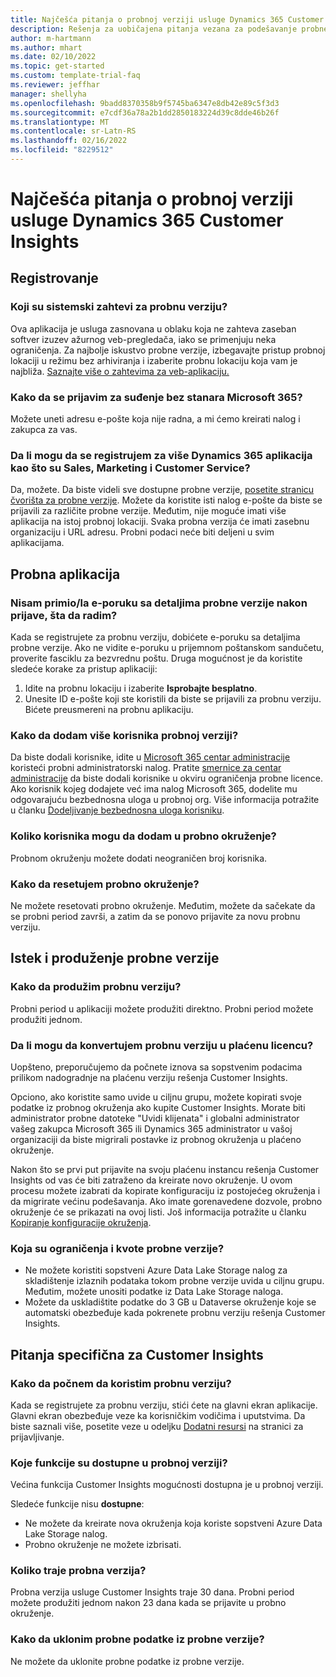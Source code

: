 ```yaml
---
title: Najčešća pitanja o probnoj verziji usluge Dynamics 365 Customer Insights
description: Rešenja za uobičajena pitanja vezana za podešavanje probne verzije usluge Customer Insights i upravljanje njome. Saznajte kako da rešite probleme specifične za platformu i aplikacije.
author: m-hartmann
ms.author: mhart
ms.date: 02/10/2022
ms.topic: get-started
ms.custom: template-trial-faq
ms.reviewer: jeffhar
manager: shellyha
ms.openlocfilehash: 9badd8370358b9f5745ba6347e8db42e89c5f3d3
ms.sourcegitcommit: e7cdf36a78a2b1dd2850183224d39c8dde46b26f
ms.translationtype: MT
ms.contentlocale: sr-Latn-RS
ms.lasthandoff: 02/16/2022
ms.locfileid: "8229512"
---
```

# <a name="dynamics-365-customer-insights-trial-faq"></a>Najčešća pitanja o probnoj verziji usluge Dynamics 365 Customer Insights

## <a name="sign-up"></a>Registrovanje

### <a name="what-are-the-system-requirements-for-the-trial"></a>Koji su sistemski zahtevi za probnu verziju?

Ova aplikacija je usluga zasnovana u oblaku koja ne zahteva zaseban softver izuzev ažurnog veb-pregledača, iako se primenjuju neka ograničenja. Za najbolje iskustvo probne verzije, izbegavajte pristup probnoj lokaciji u režimu bez arhiviranja i izaberite probnu lokaciju koja vam je najbliža. [Saznajte više o zahtevima za veb-aplikaciju.](/power-platform/admin/web-application-requirements)

### <a name="how-do-i-sign-up-for-the-trial-without-a-microsoft-365-tenant"></a>Kako da se prijavim za suđenje bez stanara Microsoft 365?

Možete uneti adresu e-pošte koja nije radna, a mi ćemo kreirati nalog i zakupca za vas.

### <a name="can-i-sign-up-for-multiple-dynamics-365-apps-such-as-sales-marketing-and-customer-service"></a>Da li mogu da se registrujem za više Dynamics 365 aplikacija kao što su Sales, Marketing i Customer Service?

Da, možete. Da biste videli sve dostupne probne verzije, [posetite stranicu čvorišta za probne verzije](https://dynamics.microsoft.com/dynamics-365-free-trial). Možete da koristite isti nalog e-pošte da biste se prijavili za različite probne verzije. Međutim, nije moguće imati više aplikacija na istoj probnoj lokaciji. Svaka probna verzija će imati zasebnu organizaciju i URL adresu. Probni podaci neće biti deljeni u svim aplikacijama.

## <a name="trial-app"></a>Probna aplikacija

### <a name="i-didnt-receive-the-trial-details-email-after-signing-up-what-should-i-do"></a>Nisam primio/la e-poruku sa detaljima probne verzije nakon prijave, šta da radim?

Kada se registrujete za probnu verziju, dobićete e-poruku sa detaljima probne verzije. Ako ne vidite e-poruku u prijemnom poštanskom sandučetu, proverite fasciklu za bezvrednu poštu. Druga mogućnost je da koristite sledeće korake za pristup aplikaciji:

1. Idite na probnu lokaciju i izaberite **Isprobajte besplatno**.
1. Unesite ID e-pošte koji ste koristili da biste se prijavili za probnu verziju. Bićete preusmereni na probnu aplikaciju.

### <a name="how-do-i-add-more-users-to-a-trial"></a>Kako da dodam više korisnika probnoj verziji?

Da biste dodali korisnike, idite u [Microsoft 365 centar administracije](https://admin.microsoft.com) koristeći probni administratorski nalog. Pratite [smernice za centar administracije](/microsoft-365/admin/add-users/add-users) da biste dodali korisnike u okviru ograničenja probne licence. Ako korisnik kojeg dodajete već ima nalog Microsoft 365, dodelite mu odgovarajuću bezbednosna uloga u probnoj org. Više informacija potražite u članku [Dodeljivanje bezbednosna uloga korisniku](/power-platform/admin/create-users-assign-online-security-roles#assign-a-security-role-to-a-user).

### <a name="how-many-users-can-i-add-to-my-trial-environment"></a>Koliko korisnika mogu da dodam u probno okruženje?

Probnom okruženju možete dodati neograničen broj korisnika.

### <a name="how-do-i-reset-the-trial-environment"></a>Kako da resetujem probno okruženje?

Ne možete resetovati probno okruženje. Međutim, možete da sačekate da se probni period završi, a zatim da se ponovo prijavite za novu probnu verziju.

## <a name="trial-expiration-and-extension"></a>Istek i produženje probne verzije

### <a name="how-do-i-extend-the-trial"></a>Kako da produžim probnu verziju?

Probni period u aplikaciji možete produžiti direktno. Probni period možete produžiti jednom.

### <a name="can-i-convert-the-trial-to-a-paid-license"></a>Da li mogu da konvertujem probnu verziju u plaćenu licencu?

Uopšteno, preporučujemo da počnete iznova sa sopstvenim podacima prilikom nadogradnje na plaćenu verziju rešenja Customer Insights. 

Opciono, ako koristite samo uvide u ciljnu grupu, možete kopirati svoje podatke iz probnog okruženja ako kupite Customer Insights. Morate biti administrator probne datoteke "Uvidi klijenata" i globalni administrator vašeg zakupca Microsoft 365 ili Dynamics 365 administrator u vašoj organizaciji da biste migrirali postavke iz probnog okruženja u plaćeno okruženje. 

Nakon što se prvi put prijavite na svoju plaćenu instancu rešenja Customer Insights od vas će biti zatraženo da kreirate novo okruženje. U ovom procesu možete izabrati da kopirate konfiguraciju iz postojećeg okruženja i da migrirate većinu podešavanja. Ako imate gorenavedene dozvole, probno okruženje će se prikazati na ovoj listi. Još informacija potražite u članku [Kopiranje konfiguracije okruženja](audience-insights/manage-environments.md#copy-the-environment-configuration).

### <a name="what-are-the-trial-limits-and-quotas"></a>Koja su ograničenja i kvote probne verzije?

- Ne možete koristiti sopstveni Azure Data Lake Storage nalog za skladištenje izlaznih podataka tokom probne verzije uvida u ciljnu grupu. Međutim, možete unositi podatke iz Data Lake Storage naloga.
- Možete da uskladištite podatke do 3 GB u Dataverse okruženje koje se automatski obezbeđuje kada pokrenete probnu verziju rešenja Customer Insights.

## <a name="customer-insights-specific-questions"></a>Pitanja specifična za Customer Insights

### <a name="how-do-i-start-using-the-trial"></a>Kako da počnem da koristim probnu verziju?

Kada se registrujete za probnu verziju, stići ćete na glavni ekran aplikacije. Glavni ekran obezbeđuje veze ka korisničkim vodičima i uputstvima. Da biste saznali više, posetite veze u odeljku [Dodatni resursi](trial-signup.md#additional-resources) na stranici za prijavljivanje.

### <a name="what-features-are-available-in-the-trial"></a>Koje funkcije su dostupne u probnoj verziji?

Većina funkcija Customer Insights mogućnosti dostupna je u probnoj verziji.

Sledeće funkcije nisu **dostupne**: 
- Ne možete da kreirate nova okruženja koja koriste sopstveni Azure Data Lake Storage nalog.
- Probno okruženje ne možete izbrisati. 

### <a name="how-long-does-the-trial-last"></a>Koliko traje probna verzija?

Probna verzija usluge Customer Insights traje 30 dana. Probni period možete produžiti jednom nakon 23 dana kada se prijavite u probno okruženje.

### <a name="how-do-i-remove-sample-data-from-the-trial"></a>Kako da uklonim probne podatke iz probne verzije?

Ne možete da uklonite probne podatke iz probne verzije.
